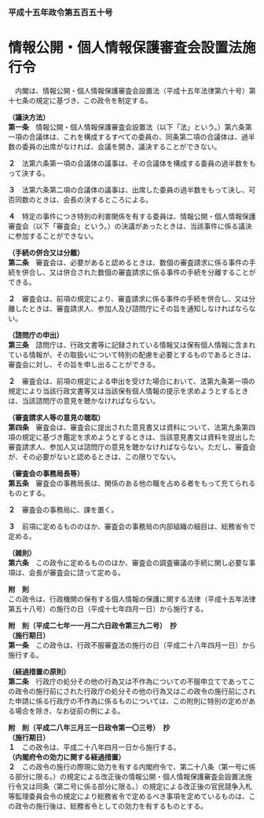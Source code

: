 ### 平成十五年政令第五百五十号  
# 情報公開・個人情報保護審査会設置法施行令  
　内閣は、情報公開・個人情報保護審査会設置法（平成十五年法律第六十号）第十七条の規定に基づき、この政令を制定する。  
  
**（議決方法）**  
**第一条**　情報公開・個人情報保護審査会設置法（以下「法」という。）第六条第一項の合議体は、これを構成するすべての委員の、同条第二項の合議体は、過半数の委員の出席がなければ、会議を開き、議決することができない。  
  
**２**　法第六条第一項の合議体の議事は、その合議体を構成する委員の過半数をもって決する。  
  
**３**　法第六条第二項の合議体の議事は、出席した委員の過半数をもって決し、可否同数のときは、会長の決するところによる。  
  
**４**　特定の事件につき特別の利害関係を有する委員は、情報公開・個人情報保護審査会（以下「審査会」という。）の決議があったときは、当該事件に係る議決に参加することができない。  
  
**（手続の併合又は分離）**  
**第二条**　審査会は、必要があると認めるときは、数個の審査請求に係る事件の手続を併合し、又は併合された数個の審査請求に係る事件の手続を分離することができる。  
  
**２**　審査会は、前項の規定により、審査請求に係る事件の手続を併合し、又は分離したときは、審査請求人、参加人及び諮問庁にその旨を通知しなければならない。  
  
**（諮問庁の申出）**  
**第三条**　諮問庁は、行政文書等に記録されている情報又は保有個人情報に含まれている情報が、その取扱いについて特別の配慮を必要とするものであるときは、審査会に対し、その旨を申し出ることができる。  
  
**２**　審査会は、前項の規定による申出を受けた場合において、法第九条第一項の規定により当該行政文書等又は当該保有個人情報の提示を求めようとするときは、当該諮問庁の意見を聴かなければならない。  
  
**（審査請求人等の意見の聴取）**  
**第四条**　審査会は、審査会に提出された意見書又は資料について、法第九条第四項の規定に基づき鑑定を求めようとするときは、当該意見書又は資料を提出した審査請求人、参加人又は諮問庁の意見を聴かなければならない。ただし、審査会が、その必要がないと認めるときは、この限りでない。  
  
**（審査会の事務局長等）**  
**第五条**　審査会の事務局長は、関係のある他の職を占める者をもって充てられるものとする。  
  
**２**　審査会の事務局に、課を置く。  
  
**３**　前項に定めるもののほか、審査会の事務局の内部組織の細目は、総務省令で定める。  
  
**（雑則）**  
**第六条**　この政令に定めるもののほか、審査会の調査審議の手続に関し必要な事項は、会長が審査会に諮って定める。  
  
**附　則**  
この政令は、行政機関の保有する個人情報の保護に関する法律（平成十五年法律第五十八号）の施行の日（平成十七年四月一日）から施行する。  
  
**附　則（平成二七年一一月二六日政令第三九二号）　抄**  
**（施行期日）**  
**第一条**　この政令は、行政不服審査法の施行の日（平成二十八年四月一日）から施行する。  
  
**（経過措置の原則）**  
**第二条**　行政庁の処分その他の行為又は不作為についての不服申立てであってこの政令の施行前にされた行政庁の処分その他の行為又はこの政令の施行前にされた申請に係る行政庁の不作為に係るものについては、この附則に特別の定めがある場合を除き、なお従前の例による。  
  
**附　則（平成二八年三月三一日政令第一〇三号）　抄**  
**（施行期日）**  
**１**　この政令は、平成二十八年四月一日から施行する。  
**（内閣府令の効力に関する経過措置）**  
**２**　この政令の施行の際現に効力を有する内閣府令で、第二十八条（第一号に係る部分に限る。）の規定による改正後の情報公開・個人情報保護審査会設置法施行令又は同条（第二号に係る部分に限る。）の規定による改正後の官民競争入札等監理委員会令の規定により総務省令で定めるべき事項を定めているものは、この政令の施行後は、総務省令としての効力を有するものとする。  
  

